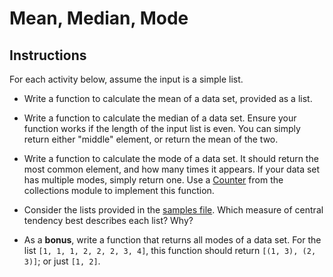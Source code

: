 # Mean, Median, Mode

## Instructions

For each activity below, assume the input is a simple list.

* Write a function to calculate the mean of a data set, provided as a list.

* Write a function to calculate the median of a data set. Ensure your function works if the length of the input list is even. You can simply return either "middle" element, or return the mean of the two.

* Write a function to calculate the mode of a data set. It should return the most common element, and how many times it appears. If your data set has multiple modes, simply return one. Use a [Counter](https://docs.python.org/2/library/collections.html#collections.Counter) from the collections module to implement this function.

* Consider the lists provided in the [samples file](../Activities/01-Ins_Mean_Median_Mode/Solved/samples.ipynb). Which measure of central tendency best describes each list? Why?

* As a **bonus**, write a function that returns all modes of a data set. For the list `[1, 1, 1, 2, 2, 2, 3, 4]`, this function should return `[(1, 3), (2, 3)]`; or just `[1, 2]`.
